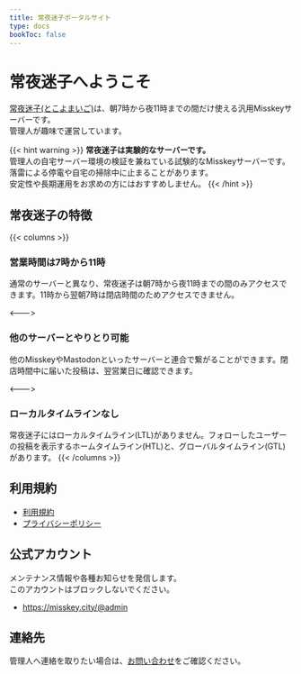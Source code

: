 ```yaml
---
title: 常夜迷子ポータルサイト
type: docs
bookToc: false
---
```


# 常夜迷子へようこそ

[常夜迷子(とこよまいご)](https://misskey.city)は、朝7時から夜11時までの間だけ使える汎用Misskeyサーバーです。  
管理人が趣味で運営しています。

{{< hint warning >}} **常夜迷子は実験的なサーバーです。**  
管理人の自宅サーバー環境の検証を兼ねている試験的なMisskeyサーバーです。  
落雷による停電や自宅の掃除中に止まることがあります。  
安定性や長期運用をお求めの方にはおすすめしません。 {{< /hint >}}

## 常夜迷子の特徴

{{< columns >}}
### 営業時間は7時から11時

通常のサーバーと異なり、常夜迷子は朝7時から夜11時までの間のみアクセスできます。11時から翌朝7時は閉店時間のためアクセスできません。

<--->

### 他のサーバーとやりとり可能

他のMisskeyやMastodonといったサーバーと連合で繋がることができます。閉店時間中に届いた投稿は、翌営業日に確認できます。

<--->

### ローカルタイムラインなし

常夜迷子にはローカルタイムライン(LTL)がありません。フォローしたユーザーの投稿を表示するホームタイムライン(HTL)と、グローバルタイムライン(GTL)があります。
{{< /columns >}}

## 利用規約

- [利用規約](/rule)
- [プライバシーポリシー](/privacy)

## 公式アカウント

メンテナンス情報や各種お知らせを発信します。  
このアカウントはブロックしないでください。

- https://misskey.city/@admin

## 連絡先

管理人へ連絡を取りたい場合は、[お問い合わせ](/contact)をご確認ください。